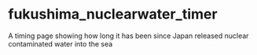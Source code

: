 # fukushima_nuclearwater_timer
 A timing page showing how long it has been since Japan released nuclear contaminated water into the sea
